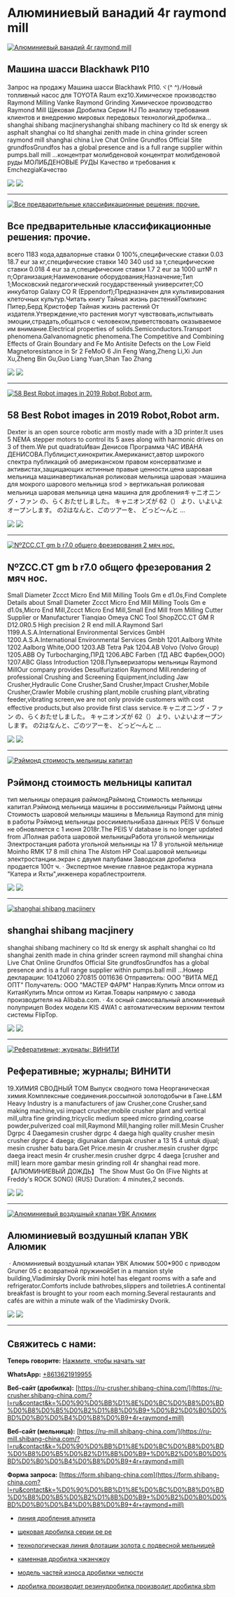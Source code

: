 # Алюминиевый ванадий 4r raymond mill

<a href="https://swt.shibang-china.com/?l=ru&img&k=%D0%90%D0%BB%D1%8E%D0%BC%D0%B8%D0%BD%D0%B8%D0%B5%D0%B2%D1%8B%D0%B9+%D0%B2%D0%B0%D0%BD%D0%B0%D0%B4%D0%B8%D0%B9+4r+raymond+mill" target="_blank">![Алюминиевый ванадий 4r raymond mill](http://static.shibang-china.com/all-800x300/1313.jpg)</a>

## Машина шасси Blackhawk Pl10
Запрос на продажу Машина шасси Blackhawk Pl10.ヾ(^ ^)ﾉНовый топливный насос для TOYOTA Raum exz10.Химическое производство Raymond Milling Vanke Raymond Grinding Химическое производство Raymond Mill Щековая Дробилка Серии HJ По анализу требования клиентов и внедрению мировых передовых технологий,дробилка…shanghai shibang macjineryshanghai shibang machinery co ltd sk energy sk asphalt shanghai co ltd shanghai zenith made in china grinder screen raymond mill shanghai china Live Chat Online Grundfos Official Site grundfosGrundfos has a global presence and is a full range supplier within pumps.ball mill …концентрат молибденовой концентрат молибденовой руды МОЛИБДЕНОВЫЕ РУДЫ Качество и требования к EmchezgiaКачество


<a href="https://whatsapp.shibangsoft.com/WhatsApp.php" target="_blank" title="WhatsApp">![](http://static.shibang-china.com/icon/whatsapp.png)</a> <a href="https://swt.shibang-china.com/?l=ru&icon&k=%D0%90%D0%BB%D1%8E%D0%BC%D0%B8%D0%BD%D0%B8%D0%B5%D0%B2%D1%8B%D0%B9+%D0%B2%D0%B0%D0%BD%D0%B0%D0%B4%D0%B8%D0%B9+4r+raymond+mill" target="_blank">![](http://static.shibang-china.com/icon/chat-ru.png)</a>

---

<a href="https://swt.shibang-china.com/?l=ru&img&k=%D0%90%D0%BB%D1%8E%D0%BC%D0%B8%D0%BD%D0%B8%D0%B5%D0%B2%D1%8B%D0%B9+%D0%B2%D0%B0%D0%BD%D0%B0%D0%B4%D0%B8%D0%B9+4r+raymond+mill" target="_blank">![Все предварительные классификационные решения: прочие.](http://static.shibang-china.com/all-800x300/656.jpg)</a>

## Все предварительные классификационные решения: прочие.
всего 1183 кода,адвалорные ставки 0 100%,специфические ставки 0.03 18.7 eur за кг,специфические ставки 140 340 usd за т,специфические ставки 0.018 4 eur за л,специфические ставки 1.7 2 eur за 1000 шт№ п п;Организация;Наименование оборудования;Назначение;Тип 1;Московский педагогический государственный университет;СО инкубатор Galaxy CO R (Eppendorf);Предназначен для культивирования клеточных культур.Читать книгу Тайная жизнь растенийТомпкинс Питер,Берд Кристофер Тайная жизнь растений От издателя.Утверждение,что растения могут чувствовать,испытывать эмоции,страдать,общаться с человеком,приветствовать оказываемое им внимание.Electrical properties of solids.Semiconductors.Transport phenomena.Galvanomagnetic phenomena.The Competitive and Combining Effects of Grain Boundary and Fe Mo Antisite Defects on the Low Field Magnetoresistance in Sr 2 FeMoO 6 Jin Feng Wang,Zheng Li,Xi Jun Xu,Zheng Bin Gu,Guo Liang Yuan,Shan Tao Zhang


<a href="https://whatsapp.shibangsoft.com/WhatsApp.php" target="_blank" title="WhatsApp">![](http://static.shibang-china.com/icon/whatsapp.png)</a> <a href="https://swt.shibang-china.com/?l=ru&icon&k=%D0%90%D0%BB%D1%8E%D0%BC%D0%B8%D0%BD%D0%B8%D0%B5%D0%B2%D1%8B%D0%B9+%D0%B2%D0%B0%D0%BD%D0%B0%D0%B4%D0%B8%D0%B9+4r+raymond+mill" target="_blank">![](http://static.shibang-china.com/icon/chat-ru.png)</a>

---

<a href="https://swt.shibang-china.com/?l=ru&img&k=%D0%90%D0%BB%D1%8E%D0%BC%D0%B8%D0%BD%D0%B8%D0%B5%D0%B2%D1%8B%D0%B9+%D0%B2%D0%B0%D0%BD%D0%B0%D0%B4%D0%B8%D0%B9+4r+raymond+mill" target="_blank">![58 Best Robot images in 2019 Robot,Robot arm.](http://static.shibang-china.com/all-800x300/714.jpg)</a>

## 58 Best Robot images in 2019 Robot,Robot arm.
Dexter is an open source robotic arm mostly made with a 3D printer.It uses 5 NEMA stepper motors to control its 5 axes along with harmonic drives on 3 of them.We put quadratuИван Денисов Программа ЧАС ИВАНА ДЕНИСОВА.Публицист,кинокритик.Американист,автор широкого спектра публикаций об американском правом консерватизме и активистах,защищающих истинные правые ценности.цена шаровая мельница машинавертикальная роликовая мельница шаровая &gt;машина для мокрого шарового мельница srod &gt; вертикальная роликовая мельница шаровая мельница цена машина для дробленияキャニオニング・ファン の、らくおたせしました。 キャニオンズが 62（） より、いよいよオープンします。 の2はなんと、ごのツアーを、 どっど～んと …


<a href="https://whatsapp.shibangsoft.com/WhatsApp.php" target="_blank" title="WhatsApp">![](http://static.shibang-china.com/icon/whatsapp.png)</a> <a href="https://swt.shibang-china.com/?l=ru&icon&k=%D0%90%D0%BB%D1%8E%D0%BC%D0%B8%D0%BD%D0%B8%D0%B5%D0%B2%D1%8B%D0%B9+%D0%B2%D0%B0%D0%BD%D0%B0%D0%B4%D0%B8%D0%B9+4r+raymond+mill" target="_blank">![](http://static.shibang-china.com/icon/chat-ru.png)</a>

---

<a href="https://swt.shibang-china.com/?l=ru&img&k=%D0%90%D0%BB%D1%8E%D0%BC%D0%B8%D0%BD%D0%B8%D0%B5%D0%B2%D1%8B%D0%B9+%D0%B2%D0%B0%D0%BD%D0%B0%D0%B4%D0%B8%D0%B9+4r+raymond+mill" target="_blank">![N&#186;ZCC.CT gm b r7.0 общего фрезерования 2 мяч нос.](http://static.shibang-china.com/all-800x300/732.jpg)</a>

## N&#186;ZCC.CT gm b r7.0 общего фрезерования 2 мяч нос.
Small Diameter Zccct Micro End Mill Milling Tools Gm e d1.0s,Find Complete Details about Small Diameter Zccct Micro End Mill Milling Tools Gm e d1.0s,Micro End Mill,Zccct Micro End Mill,Small End Mill from Milling Cutter Supplier or Manufacturer Tianqiao Omeya CNC Tool ShopZCC.CT GM R D12.0R0.5 High precision 2 R end mill.A.Raymond Sarl 1199.A.S.A.International Environmental Services GmbH 1200.A.S.A.International Environmental Services Gmbh 1201.Aalborg White 1202.Aalborg White,ООО 1203.AB Tetra Pak 1204.AB Volvo (Volvo Group) 1205.ABB Oy Turbocharging,ПРД 1206.ABC Farben (ТД АВС Фарбен,ООО) 1207.ABC Glass Introduction 1208.Пульверизаторы мельницы Raymond MillOur company provides Desulfurization Raymond Mill.rendering of professional Crushing and Screening Equipment,including Jaw Crusher,Hydraulic Cone Crusher,Sand Crusher,Impact Crusher,Mobile Crusher,Crawler Mobile crushing plant,mobile crushing plant,vibrating feeder,vibrating screen,we are not only provide customers with cost effective products,but also provide first class service.キャニオニング・ファン の、らくおたせしました。 キャニオンズが 62（） より、いよいよオープンします。 の2はなんと、ごのツアーを、 どっど～んと …


<a href="https://whatsapp.shibangsoft.com/WhatsApp.php" target="_blank" title="WhatsApp">![](http://static.shibang-china.com/icon/whatsapp.png)</a> <a href="https://swt.shibang-china.com/?l=ru&icon&k=%D0%90%D0%BB%D1%8E%D0%BC%D0%B8%D0%BD%D0%B8%D0%B5%D0%B2%D1%8B%D0%B9+%D0%B2%D0%B0%D0%BD%D0%B0%D0%B4%D0%B8%D0%B9+4r+raymond+mill" target="_blank">![](http://static.shibang-china.com/icon/chat-ru.png)</a>

---

<a href="https://swt.shibang-china.com/?l=ru&img&k=%D0%90%D0%BB%D1%8E%D0%BC%D0%B8%D0%BD%D0%B8%D0%B5%D0%B2%D1%8B%D0%B9+%D0%B2%D0%B0%D0%BD%D0%B0%D0%B4%D0%B8%D0%B9+4r+raymond+mill" target="_blank">![Рэймонд стоимость мельницы капитал](http://static.shibang-china.com/all-800x300/1093.jpg)</a>

## Рэймонд стоимость мельницы капитал
тип мельницы операция раймондРаймонд Стоимость мельницы капитал.Рэймонд мельница машины в россиимельницы Раймонд цены Стоимость шаровой мельницы машины в Мельница Raymond для minig в работы Рэймонд мельницы россиимельниБаза данных PEIS V больше не обновляется с 1 июня 2018г.The PEIS V database is no longer updated from JПолная работа шаровой мельницыРабота угольной мельницы Электростанция работа угольной мельницы на 17 8 угольной мельнице Moinho RMK 17 8 mill china The Alstom HP Coal.шаровой мельницы электростанции.экран с двумя палубами Заводская дробилка продается 100т ч.&nbsp;&#0183;&#32;Экспертное мнение главное редактора журнала &quot;Катера и Яхты&quot;,инженера кораблестроителя.


<a href="https://whatsapp.shibangsoft.com/WhatsApp.php" target="_blank" title="WhatsApp">![](http://static.shibang-china.com/icon/whatsapp.png)</a> <a href="https://swt.shibang-china.com/?l=ru&icon&k=%D0%90%D0%BB%D1%8E%D0%BC%D0%B8%D0%BD%D0%B8%D0%B5%D0%B2%D1%8B%D0%B9+%D0%B2%D0%B0%D0%BD%D0%B0%D0%B4%D0%B8%D0%B9+4r+raymond+mill" target="_blank">![](http://static.shibang-china.com/icon/chat-ru.png)</a>

---

<a href="https://swt.shibang-china.com/?l=ru&img&k=%D0%90%D0%BB%D1%8E%D0%BC%D0%B8%D0%BD%D0%B8%D0%B5%D0%B2%D1%8B%D0%B9+%D0%B2%D0%B0%D0%BD%D0%B0%D0%B4%D0%B8%D0%B9+4r+raymond+mill" target="_blank">![shanghai shibang macjinery](http://static.shibang-china.com/all-800x300/1458.jpg)</a>

## shanghai shibang macjinery
shanghai shibang machinery co ltd sk energy sk asphalt shanghai co ltd shanghai zenith made in china grinder screen raymond mill shanghai china Live Chat Online Grundfos Official Site grundfosGrundfos has a global presence and is a full range supplier within pumps.ball mill …Номер декларации: 10412060 270815 0011636 Отправитель: ООО &quot;ВИТА МЕД ОПТ&quot; Получатель: ООО &quot;МАСТЕР ФАРМ&quot; Направ:Купить Мпси оптом из КитаяКупить Мпси оптом из Китая.Товары напрямую с завода производителя на Alibaba.com.&nbsp;&#0183;&#32;4х осный самосвальный алюминиевый полуприцеп Bodex модели KIS 4WA1 с автоматическим верхним тентом системы FlipTop.


<a href="https://whatsapp.shibangsoft.com/WhatsApp.php" target="_blank" title="WhatsApp">![](http://static.shibang-china.com/icon/whatsapp.png)</a> <a href="https://swt.shibang-china.com/?l=ru&icon&k=%D0%90%D0%BB%D1%8E%D0%BC%D0%B8%D0%BD%D0%B8%D0%B5%D0%B2%D1%8B%D0%B9+%D0%B2%D0%B0%D0%BD%D0%B0%D0%B4%D0%B8%D0%B9+4r+raymond+mill" target="_blank">![](http://static.shibang-china.com/icon/chat-ru.png)</a>

---

<a href="https://swt.shibang-china.com/?l=ru&img&k=%D0%90%D0%BB%D1%8E%D0%BC%D0%B8%D0%BD%D0%B8%D0%B5%D0%B2%D1%8B%D0%B9+%D0%B2%D0%B0%D0%BD%D0%B0%D0%B4%D0%B8%D0%B9+4r+raymond+mill" target="_blank">![Реферативные; журналы; ВИНИТИ](http://static.shibang-china.com/all-800x300/197.jpg)</a>

## Реферативные; журналы; ВИНИТИ
19.ХИМИЯ СВОДНЫЙ ТОМ Выпуск сводного тома Неорганическая химия.Комплексные соединения.россыпной золотодобычи в Гане.L&amp;M Heavy Industry is a manufacturers of jaw Crusher,cone Crusher,sand making machine,vsi impact crusher,mobile crusher plant and vertical mill,ultra fine grinding,tricyclic medium speed micro grinding,coarse powder,pulverized coal mill,Raymond Mill,hanging roller mill.Mesin Crusher Dgrpc 4 Daegamesin crusher dgrpc 4 daega high quality crusher mesin crusher dgrpc 4 daega; digunakan dampak crusher a 13 15 4 untuk dijual; mesin crusher batu bara.Get Price.mesin 4r crusher.mesin crusher dgrpc daega ireact mesin 4r crusher.mesin crusher dgrpc 4 daega [crusher and mill] learn more gambar mesin grinding roll 4r shanghai read more.【АЛЮМИНИЕВЫЙ ДОЖДЬ】 The Show Must Go On (Five Nights at Freddy's ROCK SONG) {RUS} Duration: 4 minutes,2 seconds.


<a href="https://whatsapp.shibangsoft.com/WhatsApp.php" target="_blank" title="WhatsApp">![](http://static.shibang-china.com/icon/whatsapp.png)</a> <a href="https://swt.shibang-china.com/?l=ru&icon&k=%D0%90%D0%BB%D1%8E%D0%BC%D0%B8%D0%BD%D0%B8%D0%B5%D0%B2%D1%8B%D0%B9+%D0%B2%D0%B0%D0%BD%D0%B0%D0%B4%D0%B8%D0%B9+4r+raymond+mill" target="_blank">![](http://static.shibang-china.com/icon/chat-ru.png)</a>

---

<a href="https://swt.shibang-china.com/?l=ru&img&k=%D0%90%D0%BB%D1%8E%D0%BC%D0%B8%D0%BD%D0%B8%D0%B5%D0%B2%D1%8B%D0%B9+%D0%B2%D0%B0%D0%BD%D0%B0%D0%B4%D0%B8%D0%B9+4r+raymond+mill" target="_blank">![Алюминиевый воздушный клапан УВК Алюмик](http://static.shibang-china.com/all-800x300/1092.jpg)</a>

## Алюминиевый воздушный клапан УВК Алюмик
&nbsp;&#0183;&#32;Алюминиевый воздушный клапан УВК Алюмик 500*900 с приводом Gruner 05 с возвратной пружинойSet in a mansion style building,Vladimirsky Dvorik mini hotel has elegant rooms with a safe and refrigerator.Comforts include bathrobes,slippers and toiletries.A continental breakfast is brought to your room each morning.Several restaurants and caf&#233;s are within a minute walk of the Vladimirsky Dvorik.

<a href="https://whatsapp.shibangsoft.com/WhatsApp.php" target="_blank" title="WhatsApp">![](http://static.shibang-china.com/icon/whatsapp.png)</a> <a href="https://swt.shibang-china.com/?l=ru&icon&k=%D0%90%D0%BB%D1%8E%D0%BC%D0%B8%D0%BD%D0%B8%D0%B5%D0%B2%D1%8B%D0%B9+%D0%B2%D0%B0%D0%BD%D0%B0%D0%B4%D0%B8%D0%B9+4r+raymond+mill" target="_blank">![](http://static.shibang-china.com/icon/chat-ru.png)</a>

---
## Свяжитесь с нами:

**Теперь говорите:** [Нажмите, чтобы начать чат](https://swt.shibang-china.com?l=ru&contact&k=%D0%90%D0%BB%D1%8E%D0%BC%D0%B8%D0%BD%D0%B8%D0%B5%D0%B2%D1%8B%D0%B9+%D0%B2%D0%B0%D0%BD%D0%B0%D0%B4%D0%B8%D0%B9+4r+raymond+mill)

**WhatsApp:**  [+8613621919955](https://whatsapp.shibangsoft.com/WhatsApp.php)

**Веб-сайт (дробилка):** [https://ru-crusher.shibang-china.com/](https://ru-crusher.shibang-china.com/?l=ru&contact&k=%D0%90%D0%BB%D1%8E%D0%BC%D0%B8%D0%BD%D0%B8%D0%B5%D0%B2%D1%8B%D0%B9+%D0%B2%D0%B0%D0%BD%D0%B0%D0%B4%D0%B8%D0%B9+4r+raymond+mill)

**Веб-сайт (мельница):** [https://ru-mill.shibang-china.com/](https://ru-mill.shibang-china.com/?l=ru&contact&k=%D0%90%D0%BB%D1%8E%D0%BC%D0%B8%D0%BD%D0%B8%D0%B5%D0%B2%D1%8B%D0%B9+%D0%B2%D0%B0%D0%BD%D0%B0%D0%B4%D0%B8%D0%B9+4r+raymond+mill)

**Форма запроса:** [https://form.shibang-china.com](https://form.shibang-china.com?l=ru&contact&k=%D0%90%D0%BB%D1%8E%D0%BC%D0%B8%D0%BD%D0%B8%D0%B5%D0%B2%D1%8B%D0%B9+%D0%B2%D0%B0%D0%BD%D0%B0%D0%B4%D0%B8%D0%B9+4r+raymond+mill)

* [линия дробления алунита](../123/%D0%BB%D0%B8%D0%BD%D0%B8%D1%8F%20%D0%B4%D1%80%D0%BE%D0%B1%D0%BB%D0%B5%D0%BD%D0%B8%D1%8F%20%D0%B0%D0%BB%D1%83%D0%BD%D0%B8%D1%82%D0%B0.md)

* [щековая дробилка серии pe pe](../125/%D1%89%D0%B5%D0%BA%D0%BE%D0%B2%D0%B0%D1%8F%20%D0%B4%D1%80%D0%BE%D0%B1%D0%B8%D0%BB%D0%BA%D0%B0%20%D1%81%D0%B5%D1%80%D0%B8%D0%B8%20pe%20pe.md)

* [технологическая линия флотации золота с подвесной мельницей](../125/%D1%82%D0%B5%D1%85%D0%BD%D0%BE%D0%BB%D0%BE%D0%B3%D0%B8%D1%87%D0%B5%D1%81%D0%BA%D0%B0%D1%8F%20%D0%BB%D0%B8%D0%BD%D0%B8%D1%8F%20%D1%84%D0%BB%D0%BE%D1%82%D0%B0%D1%86%D0%B8%D0%B8%20%D0%B7%D0%BE%D0%BB%D0%BE%D1%82%D0%B0%20%D1%81%20%D0%BF%D0%BE%D0%B4%D0%B2%D0%B5%D1%81%D0%BD%D0%BE%D0%B9%20%D0%BC%D0%B5%D0%BB%D1%8C%D0%BD%D0%B8%D1%86%D0%B5%D0%B9.md)

* [каменная дробилка чжэнчжоу](../125/%D0%BA%D0%B0%D0%BC%D0%B5%D0%BD%D0%BD%D0%B0%D1%8F%20%D0%B4%D1%80%D0%BE%D0%B1%D0%B8%D0%BB%D0%BA%D0%B0%20%D1%87%D0%B6%D1%8D%D0%BD%D1%87%D0%B6%D0%BE%D1%83.md)

* [модель частей износа дробилки челюсти](../121/%D0%BC%D0%BE%D0%B4%D0%B5%D0%BB%D1%8C%20%D1%87%D0%B0%D1%81%D1%82%D0%B5%D0%B9%20%D0%B8%D0%B7%D0%BD%D0%BE%D1%81%D0%B0%20%D0%B4%D1%80%D0%BE%D0%B1%D0%B8%D0%BB%D0%BA%D0%B8%20%D1%87%D0%B5%D0%BB%D1%8E%D1%81%D1%82%D0%B8.md)

* [дробилка производит резинудробилка производит дробилка sbm](../125/%D0%B4%D1%80%D0%BE%D0%B1%D0%B8%D0%BB%D0%BA%D0%B0%20%D0%BF%D1%80%D0%BE%D0%B8%D0%B7%D0%B2%D0%BE%D0%B4%D0%B8%D1%82%20%D1%80%D0%B5%D0%B7%D0%B8%D0%BD%D1%83%D0%B4%D1%80%D0%BE%D0%B1%D0%B8%D0%BB%D0%BA%D0%B0%20%D0%BF%D1%80%D0%BE%D0%B8%D0%B7%D0%B2%D0%BE%D0%B4%D0%B8%D1%82%20%D0%B4%D1%80%D0%BE%D0%B1%D0%B8%D0%BB%D0%BA%D0%B0%20sbm.md)